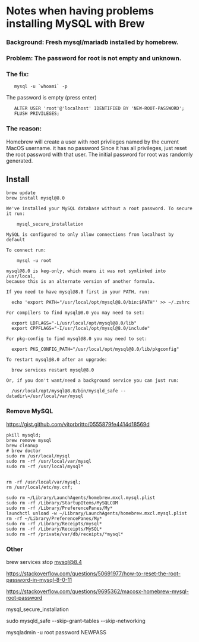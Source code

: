 # Notes when having problems installing MySQL with Brew

### Background: Fresh mysql/mariadb installed by homebrew.

### Problem: The password for root is not empty and unknown.

### The fix:
```
   mysql -u `whoami` -p
```   
The password is empty (press enter)
```
   ALTER USER 'root'@'localhost' IDENTIFIED BY 'NEW-ROOT-PASSWORD';
   FLUSH PRIVILEGES;
```

### The reason:

Homebrew will create a user with root privileges named by the current MacOS username.
it has no password
Since it has all privileges, just reset the root password with that user.
The initial password for root was randomly generated.



## Install
```
brew update
brew install mysql@8.0
```
```
We've installed your MySQL database without a root password. To secure it run:

    mysql_secure_installation

MySQL is configured to only allow connections from localhost by default

To connect run:

    mysql -u root

mysql@8.0 is keg-only, which means it was not symlinked into /usr/local,
because this is an alternate version of another formula.

If you need to have mysql@8.0 first in your PATH, run:

  echo 'export PATH="/usr/local/opt/mysql@8.0/bin:$PATH"' >> ~/.zshrc

For compilers to find mysql@8.0 you may need to set:

  export LDFLAGS="-L/usr/local/opt/mysql@8.0/lib"
  export CPPFLAGS="-I/usr/local/opt/mysql@8.0/include"

For pkg-config to find mysql@8.0 you may need to set:

  export PKG_CONFIG_PATH="/usr/local/opt/mysql@8.0/lib/pkgconfig"

To restart mysql@8.0 after an upgrade:

  brew services restart mysql@8.0

Or, if you don't want/need a background service you can just run:

  /usr/local/opt/mysql@8.0/bin/mysqld_safe --datadir\=/usr/local/var/mysql
```

### Remove MySQL
https://gist.github.com/vitorbritto/0555879fe4414d18569d
```
pkill mysqld;
brew remove mysql
brew cleanup
# brew doctor
sudo rm /usr/local/mysql
sudo rm -rf /usr/local/var/mysql
sudo rm -rf /usr/local/mysql*


rm -rf /usr/local/var/mysql;
rm /usr/local/etc/my.cnf;

sudo rm ~/Library/LaunchAgents/homebrew.mxcl.mysql.plist
sudo rm -rf /Library/StartupItems/MySQLCOM
sudo rm -rf /Library/PreferencePanes/My*
launchctl unload -w ~/Library/LaunchAgents/homebrew.mxcl.mysql.plist
rm -rf ~/Library/PreferencePanes/My*
sudo rm -rf /Library/Receipts/mysql*
sudo rm -rf /Library/Receipts/MySQL*
sudo rm -rf /private/var/db/receipts/*mysql*
```


### Other

brew services stop mysql@8.4


https://stackoverflow.com/questions/50691977/how-to-reset-the-root-password-in-mysql-8-0-11

https://stackoverflow.com/questions/9695362/macosx-homebrew-mysql-root-password

mysql_secure_installation

sudo mysqld_safe --skip-grant-tables --skip-networking

mysqladmin -u root password NEWPASS



